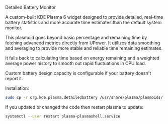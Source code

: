 Detailed Battery Monitor

A custom-built KDE Plasma 6 widget designed to provide detailed, real-time battery statistics and more accurate time estimates than the default system monitor.

This plasmoid goes beyond basic percentage and remaining time by fetching advanced metrics directly from UPower.
It utilizes data smoothing and averaging to provide more stable and reliable time remaining estimates.

It falls back to calculating time based on energy remaining and a weighted average power history to smooth out rapid fluctuations in CPU load.

Custom battery design capacity is configurable if your battery doesn't report it.

Installation:
```bash
sudo cp -r org.kde.plasma.detailedbattery /usr/share/plasma/plasmoids/
```

If you updated or changed the code then restart plasma to update:
```bash
systemctl --user restart plasma-plasmashell.service
```
